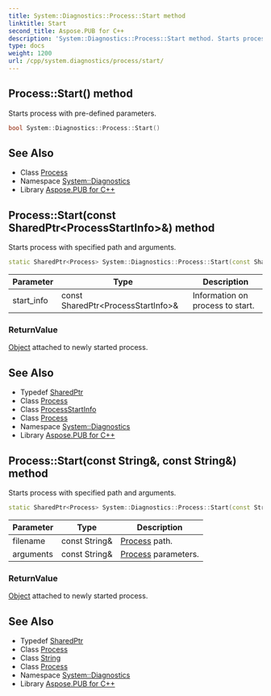 ```yaml
---
title: System::Diagnostics::Process::Start method
linktitle: Start
second_title: Aspose.PUB for C++
description: 'System::Diagnostics::Process::Start method. Starts process with pre-defined parameters in C++.'
type: docs
weight: 1200
url: /cpp/system.diagnostics/process/start/
---
```

## Process::Start() method


Starts process with pre-defined parameters.

```cpp
bool System::Diagnostics::Process::Start()
```

## See Also

* Class [Process](../)
* Namespace [System::Diagnostics](../../)
* Library [Aspose.PUB for C++](../../../)
## Process::Start(const SharedPtr\<ProcessStartInfo\>\&) method


Starts process with specified path and arguments.

```cpp
static SharedPtr<Process> System::Diagnostics::Process::Start(const SharedPtr<ProcessStartInfo> &start_info)
```


| Parameter | Type | Description |
| --- | --- | --- |
| start_info | const SharedPtr\<ProcessStartInfo\>\& | Information on process to start. |

### ReturnValue

[Object](../../../system/object/) attached to newly started process.

## See Also

* Typedef [SharedPtr](../../../system/sharedptr/)
* Class [Process](../)
* Class [ProcessStartInfo](../../processstartinfo/)
* Class [Process](../)
* Namespace [System::Diagnostics](../../)
* Library [Aspose.PUB for C++](../../../)
## Process::Start(const String\&, const String\&) method


Starts process with specified path and arguments.

```cpp
static SharedPtr<Process> System::Diagnostics::Process::Start(const String &filename, const String &arguments=String::Empty)
```


| Parameter | Type | Description |
| --- | --- | --- |
| filename | const String\& | [Process](../) path. |
| arguments | const String\& | [Process](../) parameters. |

### ReturnValue

[Object](../../../system/object/) attached to newly started process.

## See Also

* Typedef [SharedPtr](../../../system/sharedptr/)
* Class [Process](../)
* Class [String](../../../system/string/)
* Class [Process](../)
* Namespace [System::Diagnostics](../../)
* Library [Aspose.PUB for C++](../../../)
